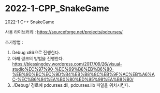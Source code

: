 # 2022-1-CPP_SnakeGame
2022-1 C++ SnakeGame

사용 라이브러리 : https://sourceforge.net/projects/pdcurses/

추가방법 : 
  1. Debug x86으로 진행한다.
  2. 아래 링크의 방법을 진행한다.
    https://blessingdev.wordpress.com/2017/09/26/visual-studio%EC%97%90-%EC%99%B8%EB%B6%80-%EB%9D%BC%EC%9D%B4%EB%B8%8C%EB%9F%AC%EB%A6%AC-%EC%B6%94%EA%B0%80%ED%95%98%EA%B8%B0/
  3. ./Debug/ 경로에 pdcurses.dll, pdcurses.lib 파일을 위치시킨다. 
